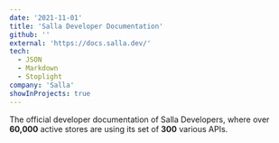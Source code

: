```yaml
---
date: '2021-11-01'
title: 'Salla Developer Documentation'
github: ''
external: 'https://docs.salla.dev/'
tech:
  - JSON
  - Markdown
  - Stoplight
company: 'Salla'
showInProjects: true
---
```


The official developer documentation of Salla Developers, where over **60,000** active stores are using its set of **300** various APIs.
